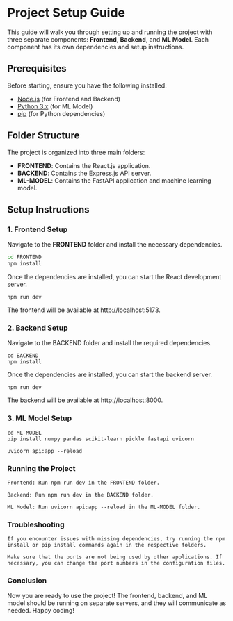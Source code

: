 # Project Setup Guide

This guide will walk you through setting up and running the project with three separate components: **Frontend**, **Backend**, and **ML Model**. Each component has its own dependencies and setup instructions.

## Prerequisites

Before starting, ensure you have the following installed:

- [Node.js](https://nodejs.org/en/) (for Frontend and Backend)
- [Python 3.x](https://www.python.org/downloads/) (for ML Model)
- [pip](https://pip.pypa.io/en/stable/) (for Python dependencies)

## Folder Structure

The project is organized into three main folders:

- **FRONTEND**: Contains the React.js application.
- **BACKEND**: Contains the Express.js API server.
- **ML-MODEL**: Contains the FastAPI application and machine learning model.

## Setup Instructions

### 1. **Frontend Setup**

Navigate to the **FRONTEND** folder and install the necessary dependencies.

```bash
cd FRONTEND
npm install

```
Once the dependencies are installed, you can start the React development server.
```
npm run dev

```
The frontend will be available at http://localhost:5173.

### 2. **Backend Setup**
Navigate to the BACKEND folder and install the required dependencies.
```
cd BACKEND
npm install

```
Once the dependencies are installed, you can start the backend server.
```
npm run dev

```
The backend will be available at http://localhost:8000.
### **3. ML Model Setup**
```
cd ML-MODEL 
pip install numpy pandas scikit-learn pickle fastapi uvicorn
```

```
uvicorn api:app --reload

```

### Running the Project  
```
Frontend: Run npm run dev in the FRONTEND folder.

Backend: Run npm run dev in the BACKEND folder.

ML Model: Run uvicorn api:app --reload in the ML-MODEL folder.
```

### Troubleshooting
```
If you encounter issues with missing dependencies, try running the npm install or pip install commands again in the respective folders.

Make sure that the ports are not being used by other applications. If necessary, you can change the port numbers in the configuration files.
```

### Conclusion

Now you are ready to use the project! The frontend, backend, and ML model should be running on separate servers, and they will communicate as needed. Happy coding!